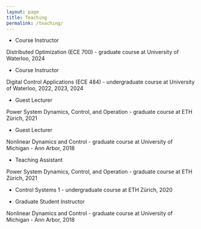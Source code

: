 ```yaml
---
layout: page
title: Teaching
permalink: /teaching/
---
```


- Course Instructor

Distributed Optimization (ECE 700) - graduate course at University of
Waterloo, 2024

- Course Instructor

Digital Control Applications (ECE 484) -  undergraduate course at
University of Waterloo, 2022, 2023, 2024

- Guest Lecturer

Power System Dynamics, Control, and Operation - graduate course at
ETH Zürich, 2021

- Guest Lecturer

Nonlinear Dynamics and Control - graduate course at University of Michigan -
Ann Arbor, 2018

- Teaching Assistant

Power System Dynamics, Control, and Operation - graduate course at
ETH Zürich, 2021

- Control Systems 1 - undergraduate course at ETH Zürich, 2020

- Graduate Student Instructor

Nonlinear Dynamics and Control - graduate course at University of Michigan -
Ann Arbor, 2018
